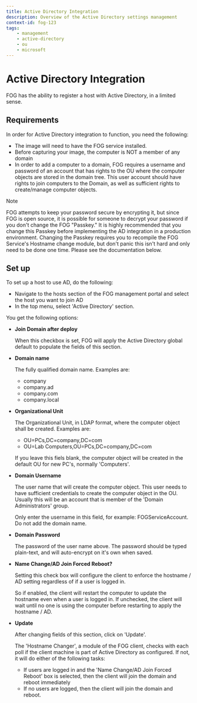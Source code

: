 ```yaml
---
title: Active Directory Integration
description: Overview of the Active Directory settings management
context-id: fog-123
tags:
    - management
    - active-directory
    - ou
    - microsoft
---
```

# Active Directory Integration
FOG has the ability to register a host with Active Directory, in a
limited sense.

## Requirements

In order for Active Directory integration to function, you need the
following:

-   The image will need to have the FOG service installed.
-   Before capturing your image, the computer is NOT a member of any
    domain
-   In order to add a computer to a domain, FOG requires a username and
    password of an account that has rights to the OU where the computer
    objects are stored in the domain tree. This user account should have
    rights to join computers to the Domain, as well as sufficient rights
    to create/manage computer objects.

>[!note]
>FOG attempts to keep your password secure by encrypting it, but since
>FOG is open source, it is possible for someone to decrypt your password
>if you don't change the FOG "Passkey." It is highly recommended that
>you change this Passkey before implementing the AD integration in a
>production environment. Changing the Passkey requires you to recompile
>the FOG Service's Hostname change module, but don't panic this isn't
>hard and only need to be done one time. Please see the documentation below.
   

## Set up

To set up a host to use AD, do the following:

-   Navigate to the hosts section of the FOG management portal and
    select the host you want to join AD
-   In the top menu, select 'Active Directory' section.

You get the following options:

-   **Join Domain after deploy**

    When this checkbox is set, FOG will apply the Active Directory
    global default to populate the fields of this section.

-   **Domain name**

    The fully qualified domain name. Examples are:

    -   company
    -   company.ad
    -   company.com
    -   company.local

-   **Organizational Unit**

    The Organizational Unit, in LDAP format, where the computer object
    shall be created. Examples are:

    -   OU=PCs,DC=company,DC=com
    -   OU=Lab Computers,OU=PCs,DC=company,DC=com

    If you leave this fiels blank, the computer object will be created
    in the default OU for new PC's, normally 'Computers'.

-   **Domain Username**

    The user name that will create the computer object. This user needs
    to have sufficient credentials to create the computer object in the
    OU. Usually this will be an account that is member of the 'Domain
    Administrators' group.

    Only enter the username in this field, for example:
    FOGServiceAccount. Do not add the domain name.

-   **Domain Password**

    The password of the user name above. The password should be typed
    plain-text, and will auto-encrypt on it's own when saved.

-   **Name Change/AD Join Forced Reboot?**

    Setting this check box will configure the client to enforce the
    hostname / AD setting regardless of if a user is logged in.

    So if enabled, the client will restart the computer to update the
    hostname even when a user is logged in. If unchecked, the client
    will wait until no one is using the computer before restarting to
    apply the hostname / AD.

-   **Update**

    After changing fields of this section, click on 'Update'.

    The 'Hostname Changer', a module of the FOG client, checks with
    each poll if the client machine is part of Active Directory as
    configured. If not, it will do either of the following tasks:

    -   If users are logged in and the 'Name Change/AD Join Forced
        Reboot' box is selected, then the client will join the domain
        and reboot immediately
    -   If no users are logged, then the client will join the domain and
        reboot.
